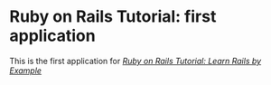 # Ruby on Rails Tutorial: first application

This is the first application for [*Ruby on Rails Tutorial: Learn Rails by
Example*](http://railstutorial.org/)
